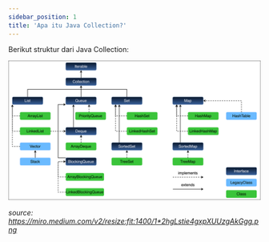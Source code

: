 ```yaml
---
sidebar_position: 1
title: 'Apa itu Java Collection?'
---
```


Berikut struktur dari Java Collection:

![](/img/java/java-collection.png)

_source: https://miro.medium.com/v2/resize:fit:1400/1*2hgLstie4gxpXUUzgAkGgg.png_
